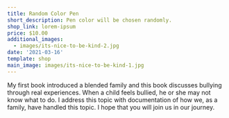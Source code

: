 ```yaml
---
title: Random Color Pen
short_description: Pen color will be chosen randomly.
shop_link: lorem-ipsum
price: $10.00
additional_images:
  - images/its-nice-to-be-kind-2.jpg
date: '2021-03-16'
template: shop
main_image: images/its-nice-to-be-kind-1.jpg
---
```

My first book introduced a blended family and this book discusses bullying through real experiences. When a child feels bullied, he or she may not know what to do. I address this topic with documentation of how we, as a family, have handled this topic. I hope that you will join us in our journey.